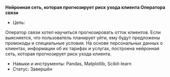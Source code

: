 **Нейронная сеть, которая прогнозирует риск ухода клиента Оператора связи**
- Цель:

Оператор связи хотел научиться прогнозировать отток клиентов. Если выясняется, что пользователь планирует уйти, ему будут предложены промокоды и специальные условия. На основе персональных данных о клиентах, информации об их тарифах и услугах, построена нейронная сеть, которая прогнозирует риск ухода клиента.
- Навыки и инструменты: Pandas, Matplotlib, Scikit-learn
- Статус: Завершён